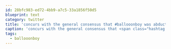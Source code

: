 ```yaml
---
id: 28bfc983-ed72-4bb9-a7c5-33a1856f50d5
blueprint: text
category: twitter
title: 'concurs with the general consensus that #ballooonboy was abducted by aliens'
caption: 'concurs with the general consensus that <span class="hashtag hashtag_local">#<a href="http://tweettemp.darylchymko.ca/?tag=ballooonboy">ballooonboy</a> was abducted by aliens'
tags:
  - ballooonboy
---
```

